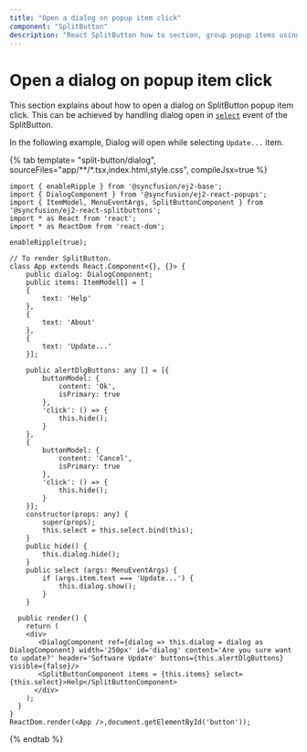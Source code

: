 ```yaml
---
title: "Open a dialog on popup item click"
component: "SplitButton"
description: "React SplitButton how to section, group popup items using list view component, dialog open on popup item click."
---
```


# Open a dialog on popup item click

This section explains about how to open a dialog on SplitButton popup item click. This can be achieved by
handling dialog open in [`select`](../../api/split-button#select) event of the SplitButton.

In the following example, Dialog will open while selecting `Update...` item.

{% tab template= "split-button/dialog", sourceFiles="app/**/*.tsx,index.html,style.css", compileJsx=true %}

```tsx
import { enableRipple } from '@syncfusion/ej2-base';
import { DialogComponent } from '@syncfusion/ej2-react-popups';
import { ItemModel, MenuEventArgs, SplitButtonComponent } from '@syncfusion/ej2-react-splitbuttons';
import * as React from 'react';
import * as ReactDom from 'react-dom';

enableRipple(true);

// To render SplitButton.
class App extends React.Component<{}, {}> {
    public dialog: DialogComponent;
    public items: ItemModel[] = [
    {
        text: 'Help'
    },
    {
        text: 'About'
    },
    {
        text: 'Update...'
    }];

    public alertDlgButtons: any [] = [{
        buttonModel: {
            content: 'Ok',
            isPrimary: true
        },
        'click': () => {
            this.hide();
        }
    },
    {
        buttonModel: {
            content: 'Cancel',
            isPrimary: true
        },
        'click': () => {
            this.hide();
        }
    }];
    constructor(props: any) {
        super(props);
        this.select = this.select.bind(this);
    }
    public hide() {
        this.dialog.hide();
    }
    public select (args: MenuEventArgs) {
        if (args.item.text === 'Update...') {
            this.dialog.show();
        }
    }

  public render() {
    return (
    <div>
       <DialogComponent ref={dialog => this.dialog = dialog as DialogComponent} width='250px' id='dialog' content='Are you sure want to update?' header='Software Update' buttons={this.alertDlgButtons} visible={false}/>
       <SplitButtonComponent items = {this.items} select={this.select}>Help</SplitButtonComponent>
      </div>
    );
  }
}
ReactDom.render(<App />,document.getElementById('button'));
```

{% endtab %}
